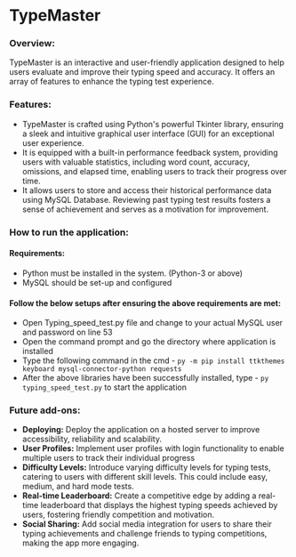 # TypeMaster
### Overview:  
TypeMaster is an interactive and user-friendly application designed to help users evaluate and improve their typing speed and accuracy. It offers an array of features to enhance the typing test experience.
### Features:  
* TypeMaster is crafted using Python's powerful Tkinter library, ensuring a sleek and intuitive graphical user interface (GUI) for an exceptional user experience.
* It is equipped with a built-in performance feedback system, providing users with valuable statistics, including word count, accuracy, omissions, and elapsed time, enabling users to track their progress over time.
* It allows users to store and access their historical performance data using MySQL Database. Reviewing past typing test results fosters a sense of achievement and serves as a motivation for improvement.
### How to run the application:  
#### Requirements:  
* Python must be installed in the system. (Python-3 or above)
* MySQL should be set-up and configured
#### Follow the below setups after ensuring the above requirements are met:  
* Open Typing_speed_test.py file and change to your actual MySQL user and password on line 53
* Open the command prompt and go the directory where application is installed
* Type the following command in the cmd - `py -m pip install ttkthemes keyboard mysql-connector-python requests`
* After the above libraries have been successfully installed, type - `py typing_speed_test.py` to start the application

### Future add-ons:  
* **Deploying:** Deploy the application on a hosted server to improve accessibility, reliability and scalability.
* **User Profiles:** Implement user profiles with login functionality to enable multiple users to track their individual progress
* **Difficulty Levels:** Introduce varying difficulty levels for typing tests, catering to users with different skill levels. This could include easy, medium, and hard mode tests.
* **Real-time Leaderboard:** Create a competitive edge by adding a real-time leaderboard that displays the highest typing speeds achieved by users, fostering friendly competition and motivation.
* **Social Sharing:** Add social media integration for users to share their typing achievements and challenge friends to typing competitions, making the app more engaging.
